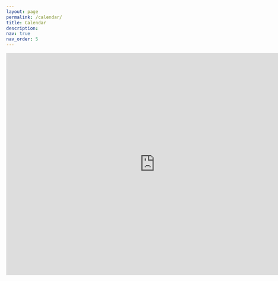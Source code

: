 ```yaml
---
layout: page
permalink: /calendar/
title: Calendar
description: 
nav: true
nav_order: 5
---
```


<iframe src="https://calendar.google.com/calendar/embed?src=c_4f545df86a7db0591ac5780e07858538dc454a1a9d39aa55883210470d78892c%40group.calendar.google.com&ctz=Asia%2FTaipei" style="border: 0" width="800" height="600" frameborder="0" scrolling="no"></iframe>
